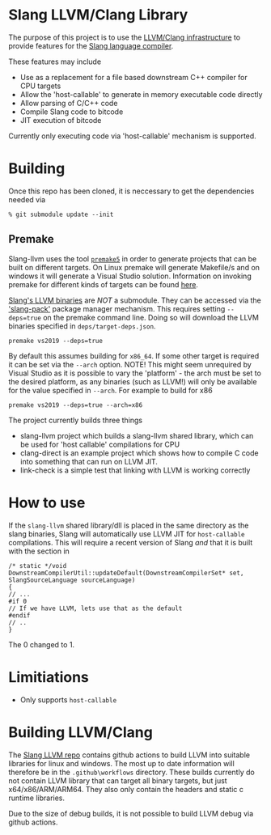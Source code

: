Slang LLVM/Clang Library
========================

The purpose of this project is to use the [LLVM/Clang infrastructure](https://github.com/shader-slang/llvm-project/) to provide features for the [Slang language compiler](https://github.com/shader-slang/slang/). 

These features may include

* Use as a replacement for a file based downstream C++ compiler for CPU targets
* Allow the 'host-callable' to generate in memory executable code directly
* Allow parsing of C/C++ code 
* Compile Slang code to bitcode 
* JIT execution of bitcode

Currently only executing code via 'host-callable' mechanism is supported.

Building
========

Once this repo has been cloned, it is neccessary to get the dependencies needed via

```
% git submodule update --init
```

## Premake

Slang-llvm uses the tool [`premake5`](https://premake.github.io/) in order to generate projects that can be built on different targets. On Linux premake will generate Makefile/s and on windows it will generate a Visual Studio solution. Information on invoking premake for different kinds of targets can be found [here](https://github.com/premake/premake-core/wiki/Using-Premake).

[Slang's LLVM binaries]( https://github.com/shader-slang/llvm-project/) are *NOT* a submodule. They can be accessed via the ['slang-pack'](https://github.com/shader-slang/slang-binaries/blob/master/lua-modules/slang-pack.lua) package manager mechanism. This requires setting `--deps=true` on the premake command line. Doing so will download the LLVM binaries specified in `deps/target-deps.json`. 

```
premake vs2019 --deps=true
```

By default this assumes building for `x86_64`. If some other target is required it can be set via the `--arch` option. NOTE! This might seem unrequired by Visual Studio as it is possible to vary the 'platform' - the arch must be set to the desired platform, as any binaries (such as LLVM!) will only be available for the value specified in `--arch`. For example to build for x86

```
premake vs2019 --deps=true --arch=x86
```

The project currently builds three things

* slang-llvm project which builds a slang-llvm shared library, which can be used for 'host callable' compilations for CPU
* clang-direct is an example project which shows how to compile C code into something that can run on LLVM JIT.
* link-check is a simple test that linking with LLVM is working correctly

How to use
==========

If the `slang-llvm` shared library/dll is placed in the same directory as the slang binaries, Slang will automatically use LLVM JIT for `host-callable` compilations. This will require a recent version of Slang *and* that it is built with the section in 

```
/* static */void DownstreamCompilerUtil::updateDefault(DownstreamCompilerSet* set, SlangSourceLanguage sourceLanguage)
{
// ...
#if 0
// If we have LLVM, lets use that as the default
#endif
// ..
}
```

The 0 changed to 1.

Limitiations
============
 
* Only supports `host-callable`

Building LLVM/Clang
===================

The [Slang LLVM repo]( https://github.com/shader-slang/llvm-project/) contains github actions to build LLVM into suitable libraries for linux and windows. The most up to date information will therefore be in the `.github\workflows` directory. These builds currently do not contain LLVM library that can target all binary targets, but just x64/x86/ARM/ARM64. They also only contain the headers and static c runtime libraries.  

Due to the size of debug builds, it is not possible to build LLVM debug via github actions. 
